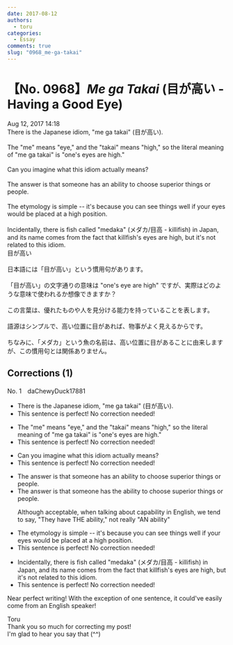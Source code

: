 ```yaml
---
date: 2017-08-12
authors:
  - toru
categories:
  - Essay
comments: true
slug: "0968_me-ga-takai"
---
```


# 【No. 0968】<strong><em>Me ga Takai</em></strong> (目が高い - Having a Good Eye)
<div class="date">Aug 12, 2017 14:18</div>
<div id="post"><div id="body_show_ori">
There is the Japanese idiom, "me ga takai" (目が高い).<br/><br/>The "me" means "eye," and the "takai" means "high," so the literal meaning of "me ga takai" is "one's eyes are high."<br/><br/>Can you imagine what this idiom actually means?<br/><br/>The answer is that someone has an ability to choose superior things or people.<br/><br/>The etymology is simple -- it's because you can see things well if your eyes would be placed at a high position.<br/><br/>Incidentally, there is fish called "medaka" (メダカ/目高 - killifish) in Japan, and its name comes from the fact that killfish's eyes are high, but it's not related to this idiom.
</div></div>

<!-- more -->

<div id="post_ja"><div id="body_show_mo">
目が高い<br/><br/>日本語には「目が高い」という慣用句があります。<br/><br/>「目が高い」の文字通りの意味は "one's eye are high" ですが、実際はどのような意味で使われるか想像できますか？<br/><br/>この言葉は、優れたものや人を見分ける能力を持っていることを表します。<br/><br/>語源はシンプルで、高い位置に目があれば、物事がよく見えるからです。<br/><br/>ちなみに、「メダカ」という魚の名前は、高い位置に目があることに由来しますが、この慣用句とは関係ありません。
</div></div>

## Corrections (1)
<div id="block"><div class="first_name"> No. 1　<span class="just_name">daChewyDuck17881</span></div><div id="block2">
<ul class="correction_field">
<li class="incorrect">There is the Japanese idiom, "me ga takai" (目が高い).</li>
<li class="corrected perfect">This sentence is perfect! No correction needed!</li>
</ul>
<ul class="correction_field">
<li class="incorrect">The "me" means "eye," and the "takai" means "high," so the literal meaning of "me ga takai" is "one's eyes are high."</li>
<li class="corrected perfect">This sentence is perfect! No correction needed!</li>
</ul>
<ul class="correction_field">
<li class="incorrect">Can you imagine what this idiom actually means?</li>
<li class="corrected perfect">This sentence is perfect! No correction needed!</li>
</ul>
<ul class="correction_field">
<li class="incorrect">The answer is that someone has an ability to choose superior things or people.</li>
<li class="corrected correct">
The answer is that someone has<span class="f_red"> the</span> ability to choose superior things or people.
<p class="correction_comment">Although acceptable, when talking about capability in English, we tend to say, "They have THE ability," not really "AN ability"</p>
</li>
</ul>
<ul class="correction_field">
<li class="incorrect">The etymology is simple -- it's because you can see things well if your eyes would be placed at a high position.</li>
<li class="corrected perfect">This sentence is perfect! No correction needed!</li>
</ul>
<ul class="correction_field">
<li class="incorrect">Incidentally, there is fish called "medaka" (メダカ/目高 - killifish) in Japan, and its name comes from the fact that killfish's eyes are high, but it's not related to this idiom.</li>
<li class="corrected perfect">This sentence is perfect! No correction needed!</li>
</ul>
<p class="comment_small">
 Near perfect writing! With the exception of one sentence, it could've easily come from an English speaker!
 <br/>
</p>

</div><div class="name"><span class="just_name">Toru</span><br>
Thank you so much for correcting my post!<br/>I'm glad to hear you say that (^^)
</div>
</div>
